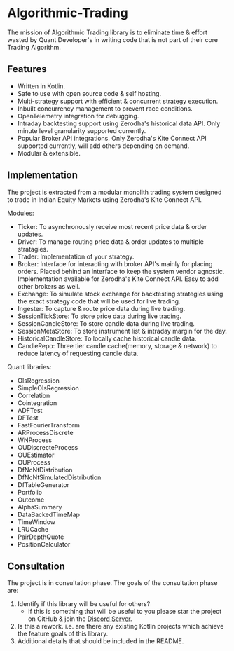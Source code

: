 # Algorithmic-Trading
The mission of Algorithmic Trading library is to eliminate time &amp; effort wasted by Quant Developer's in writing code that is not part of their core Trading Algorithm.

## Features

- Written in Kotlin.
- Safe to use with open source code & self hosting.
- Multi-strategy support with efficient & concurrent strategy execution.
- Inbuilt concurrency management to prevent race conditions.
- OpenTelemetry integration for debugging.
- Intraday backtesting support using Zerodha's historical data API. Only minute level granularity supported currently.
- Popular Broker API integrations. Only Zerodha's Kite Connect API supported currently, will add others depending on demand.
- Modular & extensible.

## Implementation

The project is extracted from a modular monolith trading system designed to trade in Indian Equity Markets using Zerodha's Kite Connect API.

Modules:

- Ticker: To asynchronously receive most recent price data & order updates.
- Driver: To manage routing price data & order updates to multiple stratagies.
- Trader: Implementation of your strategy.
- Broker: Interface for interacting with broker API's mainly for placing orders. Placed behind an interface to keep the system vendor agnostic. Implementation available for Zerodha's Kite Connect API. Easy to add other brokers as well.
- Exchange: To simulate stock exchange for backtesting strategies using the exact strategy code that will be used for live trading.
- Ingester: To capture & route price data during live trading.
- SessionTickStore: To store price data during live trading.
- SessionCandleStore: To store candle data during live trading.
- SessionMetaStore: To store instrument list & intraday margin for the day.
- HistoricalCandleStore: To locally cache historical candle data.
- CandleRepo: Three tier candle cache(memory, storage & network) to reduce latency of requesting candle data.

Quant libraries:

- OlsRegression
- SimpleOlsRegression
- Correlation
- Cointegration
- ADFTest
- DFTest
- FastFourierTransform
- ARProcessDiscrete
- WNProcess
- OUDiscrecteProcess
- OUEstimator
- OUProcess
- DfNcNtDistribution
- DfNcNtSimulatedDistribution
- DfTableGenerator
- Portfolio
- Outcome
- AlphaSummary
- DataBackedTimeMap
- TimeWindow
- LRUCache
- PairDepthQuote
- PositionCalculator

## Consultation
The project is in consultation phase. The goals of the consultation phase are:
1. Identify if this library will be useful for others?
   - If this is something that will be useful to you please star the project on GitHub & join the [Discord Server](https://discord.gg/GJZfApsgzb).
2. Is this a rework. i.e. are there any existing Kotlin projects which achieve the feature goals of this library.
3. Additional details that should be included in the README.
